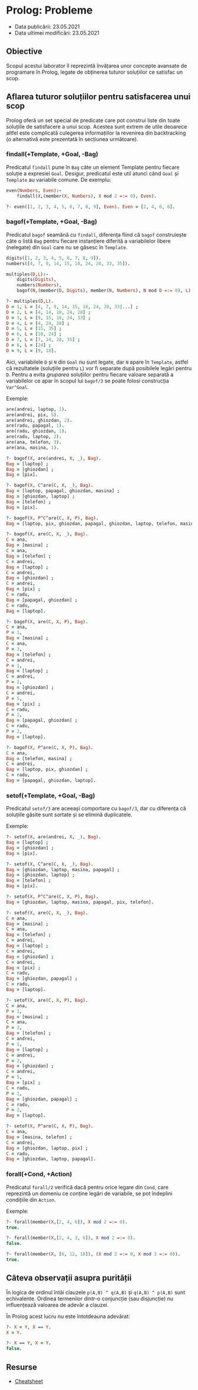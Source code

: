 # Prolog: Probleme

-   Data publicării: 23.05.2021
-   Data ultimei modificări: 23.05.2021

## Obiective

Scopul acestui laborator îl reprezintă învățarea unor concepte avansate de programare în Prolog, legate de obținerea tuturor soluțiilor ce satisfac un scop.

## Aflarea tuturor soluțiilor pentru satisfacerea unui scop

Prolog oferă un set special de predicate care pot construi liste din toate soluțiile de satisfacere a unui scop. Acestea sunt extrem de utile deoarece altfel este complicată culegerea informațiilor la revenirea din backtracking (o alternativă este prezentată în secțiunea următoare).

### findall(+Template, +Goal, -Bag)

Predicatul `findall` pune în `Bag` câte un element Template pentru fiecare soluție a expresiei `Goal`. Desigur, predicatul este util atunci când `Goal` și `Template` au variabile comune. De exemplu: 
```prolog
even(Numbers, Even):-
    findall(X,(member(X, Numbers), X mod 2 =:= 0), Even).

?- even([1, 2, 3, 4, 5, 6, 7, 8, 9], Even). Even = [2, 4, 6, 8].
```

### bagof(+Template, +Goal, -Bag)

Predicatul `bagof` seamănă cu `findall`, diferența fiind că `bagof` construiește câte o listă `Bag` pentru fiecare instanțiere diferită a variabilelor libere (nelegate) din `Goal` care nu se găsesc în `Template`.

```prolog 
digits([1, 2, 3, 4, 5, 6, 7, 8, 9]).
numbers([4, 7, 9, 14, 15, 18, 24, 28, 33, 35]).

multiples(D,L):-
    digits(Digits),  
    numbers(Numbers),  
    bagof(N,(member(D, Digits), member(N, Numbers), N mod D =:= 0), L).

?- multiples(D,L).
D = 1, L = [4, 7, 9, 14, 15, 18, 24, 28, 33|...] ;
D = 2, L = [4, 14, 18, 24, 28] ;
D = 3, L = [9, 15, 18, 24, 33] ;
D = 4, L = [4, 24, 28] ;
D = 5, L = [15, 35] ;
D = 6, L = [18, 24] ;
D = 7, L = [7, 14, 28, 35] ;
D = 8, L = [24] ;
D = 9, L = [9, 18].
```

Aici, variabilele `D` și `N` din `Goal` nu sunt legate, dar `N` apare în `Template`, astfel că rezultatele (soluțiile pentru `L`) vor fi separate după posibilele legări pentru `D`.
Pentru a evita *gruparea* soluțiilor pentru fiecare valoare separată a variabilelor ce apar în scopul lui `bagof/3` se poate folosi construcția `Var^Goal`.

Exemple:
```prolog
are(andrei, laptop, 1). 
are(andrei, pix, 5). 
are(andrei, ghiozdan, 2).
are(radu, papagal, 1). 
are(radu, ghiozdan, 1). 
are(radu, laptop, 2).
are(ana, telefon, 3). 
are(ana, masina, 1).

?- bagof(X, are(andrei, X, _), Bag).
Bag = [laptop] ;
Bag = [ghiozdan] ;
Bag = [pix].

?- bagof(X, C^are(C, X, _), Bag).
Bag = [laptop, papagal, ghiozdan, masina] ;
Bag = [ghiozdan, laptop] ;
Bag = [telefon] ;
Bag = [pix].

?- bagof(X, P^C^are(C, X, P), Bag).
Bag = [laptop, pix, ghiozdan, papagal, ghiozdan, laptop, telefon, masina].

?- bagof(X, are(C, X, _), Bag).
C = ana,
Bag = [masina] ;
C = ana,
Bag = [telefon] ;
C = andrei,
Bag = [laptop] ;
C = andrei,
Bag = [ghiozdan] ;
C = andrei,
Bag = [pix] ;
C = radu,
Bag = [papagal, ghiozdan] ;
C = radu,
Bag = [laptop].

?- bagof(X, are(C, X, P), Bag).
C = ana,
P = 1,
Bag = [masina] ;
C = ana,
P = 3,
Bag = [telefon] ;
C = andrei,
P = 1,
Bag = [laptop] ;
C = andrei,
P = 2,
Bag = [ghiozdan] ;
C = andrei,
P = 5,
Bag = [pix] ;
C = radu,
P = 1,
Bag = [papagal, ghiozdan] ;
C = radu,
P = 2,
Bag = [laptop].

?- bagof(X, P^are(C, X, P), Bag).
C = ana,
Bag = [telefon, masina] ;
C = andrei,
Bag = [laptop, pix, ghiozdan] ;
C = radu,
Bag = [papagal, ghiozdan, laptop].
```

### setof(+Template, +Goal, -Bag)

Predicatul `setof/3` are aceeași comportare cu `bagof/3`, dar cu diferența că soluțiile găsite sunt sortate și se elimină duplicatele.

Exemple:
```prolog
?- setof(X, are(andrei, X, _), Bag).
Bag = [laptop] ;
Bag = [ghiozdan] ;
Bag = [pix].

?- setof(X, C^are(C, X, _), Bag).
Bag = [ghiozdan, laptop, masina, papagal] ;
Bag = [ghiozdan, laptop] ;
Bag = [telefon] ;
Bag = [pix].

?- setof(X, P^C^are(C, X, P), Bag).
Bag = [ghiozdan, laptop, masina, papagal, pix, telefon].

?- setof(X, are(C, X, _), Bag).
C = ana,
Bag = [masina] ;
C = ana,
Bag = [telefon] ;
C = andrei,
Bag = [laptop] ;
C = andrei,
Bag = [ghiozdan] ;
C = andrei,
Bag = [pix] ;
C = radu,
Bag = [ghiozdan, papagal] ;
C = radu,
Bag = [laptop].

?- setof(X, are(C, X, P), Bag).
C = ana,
P = 1,
Bag = [masina] ;
C = ana,
P = 3,
Bag = [telefon] ;
C = andrei,
P = 1,
Bag = [laptop] ;
C = andrei,
P = 2,
Bag = [ghiozdan] ;
C = andrei,
P = 5,
Bag = [pix] ;
C = radu,
P = 1,
Bag = [ghiozdan, papagal] ;
C = radu,
P = 2,
Bag = [laptop].

?- setof(X, P^are(C, X, P), Bag).
C = ana,
Bag = [masina, telefon] ;
C = andrei,
Bag = [ghiozdan, laptop, pix] ;
C = radu,
Bag = [ghiozdan, laptop, papagal].
```

### forall(+Cond, +Action)
Predicatul `forall/2` verifică dacă pentru orice legare din `Cond`, care reprezintă un domeniu ce conține legări de variabile, se pot îndeplini condițiile din `Action`.

Exemple:
```prolog
?- forall(member(X,[2, 4, 6]), X mod 2 =:= 0).
true.

?- forall(member(X,[2, 4, 3, 6]), X mod 2 =:= 0).
false.

?- forall(member(X, [6, 12, 18]), (X mod 2 =:= 0, X mod 3 =:= 0)).
true.
```

## Câteva observații asupra purității

În logica de ordinul întâi clauzele `p(A,B) ^ q(A,B)` și `q(A,B) ^ p(A,B)` sunt echivalente. Ordinea termenilor dintr-o conjuncție (sau disjuncție) nu influențează valoarea de adevăr a clauzei.

În Prolog acest lucru nu este întotdeauna adevărat:

```prolog
?- X = Y, X == Y. 
X = Y.

?- X == Y, X = Y. 
false.
```

## Resurse
- [Cheatsheet](https://github.com/cs-pub-ro/PP-laboratoare/blob/master/prolog/probleme/prolog_cheatsheet_3.pdf)
